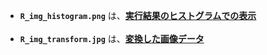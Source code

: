 - **`R_img_histogram.png`** は、<ins>**実行結果のヒストグラムでの表示**</ins><br><br>
- **`R_img_transform.jpg`** は、<ins>**変換した画像データ**</ins>
